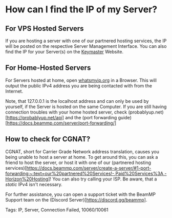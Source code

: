 # How can I find the IP of my Server?

## For VPS Hosted Servers
If you are hosting a server with one of our partnered hosting services, the IP will be posted on the respective Server Management Interface.
You can also find the IP for your Server(s) on the [Keymaster](https://keymaster.beammp.com/login) Website.

## For Home-Hosted Servers
For Servers hosted at home, open [whatsmyip.org](https://whatsmyip.org) in a Browser.
This will output the public IPv4 address you are being contacted with from the Internet.

Note, that 127.0.0.1 is the localhost address and can only be used by yourself, if the Server is hosted on the same Computer.
If you are still having connection troubles with your home hosted server, check (probablyup.net)[https://probablyup.net/api] and the (port forwarding guide)[https://docs.beammp.com/server/port-forwarding/]

## How to check for CGNAT?

CGNAT, short for Carrier Grade Network address translation, causes you being unable to host a server at home.
To get around this, you can ask a friend to host the server, or host it with one of our (partnered hosting services)[https://docs.beammp.com/server/create-a-server/#1-port-forwarding:~:text=our%20partnered%20Services!-,Paid%20Services%3A,-Horizon%20Hosting]!
You can also try calling your ISP. Be aware, that a *static* IPv4 isn't necessary.

For further assistance, you can open a support ticket with the BeamMP Support team on the (Discord Server)[https://discord.gg/beammp].

Tags: IP, Server, Connection Failed, 10060/10061
